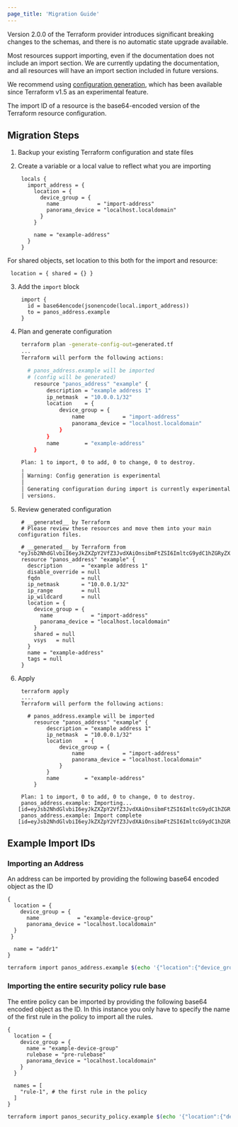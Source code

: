 ```yaml
---
page_title: 'Migration Guide'
---
```


Version 2.0.0 of the Terraform provider introduces significant breaking changes to the schemas, and there is no automatic state upgrade available.

Most resources support importing, even if the documentation does not include an import section. We are currently updating the documentation, and all resources will have an import section included in future versions.

We recommend using [configuration generation](https://developer.hashicorp.com/terraform/language/import/generating-configuration), which has been available since Terraform v1.5 as an experimental feature.

The import ID of a resource is the base64-encoded version of the Terraform resource configuration.

## Migration Steps

1. Backup your existing Terraform configuration and state files
2. Create a variable or a local value to reflect what you are importing

   ```hcl
    locals {
      import_address = {
        location = {
          device_group = {
            name            = "import-address"
            panorama_device = "localhost.localdomain"
          }
        }

        name = "example-address"
      }
    }
   ```

For shared objects, set location to this both for the import and resource:

   ```hcl
    location = { shared = {} }
   ```

3. Add the `import` block
   ```hcl
    import {
      id = base64encode(jsonencode(local.import_address))
      to = panos_address.example
    }
   ```
4. Plan and generate configuration

   ```bash
    terraform plan -generate-config-out=generated.tf
    ...
    Terraform will perform the following actions:

      # panos_address.example will be imported
      # (config will be generated)
        resource "panos_address" "example" {
            description = "example address 1"
            ip_netmask  = "10.0.0.1/32"
            location    = {
                device_group = {
                    name            = "import-address"
                    panorama_device = "localhost.localdomain"
                }
            }
            name        = "example-address"
        }

    Plan: 1 to import, 0 to add, 0 to change, 0 to destroy.
    ╷
    │ Warning: Config generation is experimental
    │
    │ Generating configuration during import is currently experimental, and the generated configuration format may change in future
    │ versions.
   ```

5. Review generated configuration

   ```hcl
    # __generated__ by Terraform
    # Please review these resources and move them into your main configuration files.

    # __generated__ by Terraform from "eyJsb2NhdGlvbiI6eyJkZXZpY2VfZ3JvdXAiOnsibmFtZSI6ImltcG9ydC1hZGRyZXNzIiwicGFub3JhbWFfZGV2aWNlIjoibG9jYWxob3N0LmxvY2FsZG9tYWluIn19LCJuYW1lIjoiZXhhbXBsZS1hZGRyZXNzIn0="
    resource "panos_address" "example" {
      description      = "example address 1"
      disable_override = null
      fqdn             = null
      ip_netmask       = "10.0.0.1/32"
      ip_range         = null
      ip_wildcard      = null
      location = {
        device_group = {
          name            = "import-address"
          panorama_device = "localhost.localdomain"
        }
        shared = null
        vsys   = null
      }
      name = "example-address"
      tags = null
    }
   ```

6. Apply

   ```hcl
    terraform apply
    ....
    Terraform will perform the following actions:

      # panos_address.example will be imported
        resource "panos_address" "example" {
            description = "example address 1"
            ip_netmask  = "10.0.0.1/32"
            location    = {
                device_group = {
                    name            = "import-address"
                    panorama_device = "localhost.localdomain"
                }
            }
            name        = "example-address"
        }

    Plan: 1 to import, 0 to add, 0 to change, 0 to destroy.
    panos_address.example: Importing... [id=eyJsb2NhdGlvbiI6eyJkZXZpY2VfZ3JvdXAiOnsibmFtZSI6ImltcG9ydC1hZGRyZXNzIiwicGFub3JhbWFfZGV2aWNlIjoibG9jYWxob3N0LmxvY2FsZG9tYWluIn19LCJuYW1lIjoiZXhhbXBsZS1hZGRyZXNzIn0=]
    panos_address.example: Import complete [id=eyJsb2NhdGlvbiI6eyJkZXZpY2VfZ3JvdXAiOnsibmFtZSI6ImltcG9ydC1hZGRyZXNzIiwicGFub3JhbWFfZGV2aWNlIjoibG9jYWxob3N0LmxvY2FsZG9tYWluIn19LCJuYW1lIjoiZXhhbXBsZS1hZGRyZXNzIn0=]

   ```

## Example Import IDs

### Importing an Address

An address can be imported by providing the following base64 encoded object as the ID

```hcl
{
  location = {
    device_group = {
      name            = "example-device-group"
      panorama_device = "localhost.localdomain"
  }
 }

  name = "addr1"
}
```

```bash
terraform import panos_address.example $(echo '{"location":{"device_group":{"name":"example-device-group","panorama_device":"localhost.localdomain"}},"name":"addr1"}' | base64)
```

### Importing the entire security policy rule base

The entire policy can be imported by providing the following base64 encoded object as the ID. In this instance you only have to specify the name of the first rule in the policy to import all the rules.

```hcl
{
  location = {
    device_group = {
      name = "example-device-group"
      rulebase = "pre-rulebase"
      panorama_device = "localhost.localdomain"
    }
  }

  names = [
    "rule-1", # the first rule in the policy
  ]
}
```

```bash
terraform import panos_security_policy.example $(echo '{"location":{"device_group":{"name":"example-device-group","panorama_device":"localhost.localdomain","rulebase":"pre-rulebase"}},"names":["rule-1"]}' | base64)
```
